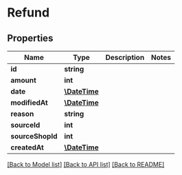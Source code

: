 # Refund

## Properties
Name | Type | Description | Notes
------------ | ------------- | ------------- | -------------
**id** | **string** |  | 
**amount** | **int** |  | 
**date** | [**\DateTime**](\DateTime.md) |  | 
**modifiedAt** | [**\DateTime**](\DateTime.md) |  | 
**reason** | **string** |  | 
**sourceId** | **int** |  | 
**sourceShopId** | **int** |  | 
**createdAt** | [**\DateTime**](\DateTime.md) |  | 

[[Back to Model list]](../../README.md#documentation-for-models) [[Back to API list]](../../README.md#documentation-for-api-endpoints) [[Back to README]](../../README.md)

